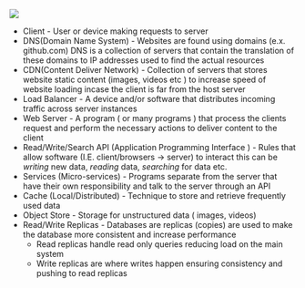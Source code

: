 ![](Pasted%20image%2020250413084148.png)
- Client - User or device making requests to server
- DNS(Domain Name System) - Websites are found using domains (e.x. github.com) DNS is a collection of servers that contain the translation of these domains to IP addresses used to find the actual resources
- CDN(Content Deliver Network) - Collection of servers that stores website static content (images, videos etc ) to increase speed of website loading incase the client is far from the host server
- Load Balancer - A device and/or software that distributes incoming traffic across server instances
- Web Server - A program ( or many programs ) that process the clients request and perform the necessary actions to deliver content to the client
- Read/Write/Search API (Application Programming Interface ) - Rules that allow software (I.E. client/browsers -> server) to interact this can be *writing* new data, *reading* data, *searching* for data etc.
- Services  (Micro-services) -  Programs separate from the server that have their own responsibility and talk to the server through an API
- Cache (Local/Distributed) - Technique to store and retrieve frequently used data 
- Object Store - Storage for unstructured data ( images, videos)
- Read/Write Replicas - Databases are replicas (copies) are used to make the database more consistent and increase performance
	- Read replicas handle read only queries reducing load on the main system
	- Write replicas are where writes happen ensuring consistency and pushing to read replicas
